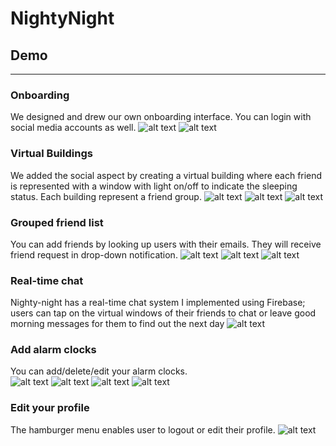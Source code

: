 # NightyNight
## Demo
-------------
### Onboarding
We designed and drew our own onboarding interface. You can login with social media accounts as well. 
![alt text](Nighty-night-screenshots/1.jpg "Onboarding")
![alt text](Nighty-night-screenshots/2.jpg "Login page")

### Virtual Buildings
We added the social aspect by creating a virtual building where each friend is represented with a window with light on/off to indicate the sleeping status. 
Each building represent a friend group. 
![alt text](Nighty-night-screenshots/4.jpg "Virtual building")
![alt text](Nighty-night-screenshots/5.jpg "One building")
![alt text](Nighty-night-screenshots/6.jpg "View friend")

### Grouped friend list
You can add friends by looking up users with their emails. They will receive friend request in drop-down notification. 
![alt text](Nighty-night-screenshots/7.1.jpg "Group list")
![alt text](Nighty-night-screenshots/7.2.jpg "Add friends")
![alt text](Nighty-night-screenshots/7.3.jpg "Add friends 2")

### Real-time chat
Nighty-night has a real-time chat system I implemented using Firebase; users can tap on the virtual windows of their
friends to chat or leave good morning messages for them to find out the next day
![alt text](Nighty-night-screenshots/8.jpg "Chat with friend")

### Add alarm clocks
You can add/delete/edit your alarm clocks.
<br />
![alt text](Nighty-night-screenshots/9.jpg "Alarm clock list 1")
![alt text](Nighty-night-screenshots/10.jpg "Choose sleep time")
![alt text](Nighty-night-screenshots/11.jpg "Choose wakeup time")
![alt text](Nighty-night-screenshots/12.jpg "Alarm clock list 1")

### Edit your profile
The hamburger menu enables user to logout or edit their profile. 
![alt text](Nighty-night-screenshots/13.jpg "Edit your own profile")




